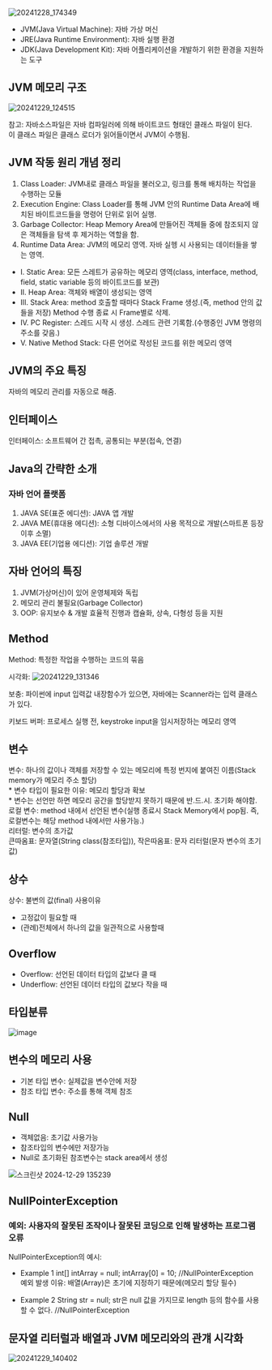 ![20241228_174349](https://github.com/user-attachments/assets/31d584e8-7f6d-4d8d-b10b-34b8432c004c)

- JVM(Java Virtual Machine): 자바 가상 머신
- JRE(Java Runtime Environment): 자바 실행 환경
- JDK(Java Development Kit): 자바 어플리케이션을 개발하기 위한 환경을 지원하는 도구

## JVM 메모리 구조

![20241229_124515](https://github.com/user-attachments/assets/b6f14b1f-2332-4bb5-9a73-7f20232aea8c)


참고: 자바소스파일은 자바 컴파일러에 의해 바이트코드 형태인 클래스 파일이 된다. <br>
이 클래스 파일은 클래스 로더가 읽어들이면서 JVM이 수행됨.

## JVM 작동 원리 개념 정리
1. Class Loader: JVM내로 클래스 파일을 불러오고, 링크를 통해 배치하는 작업을 수행하는 모듈
2. Execution Engine: Class Loader를 통해 JVM 안의 Runtime Data Area에 배치된 바이트코드들을 명령어 단위로 읽어 실행.
3. Garbage Collector: Heap Memory Area에 만들어진 객체들 중에 참조되지 않은 객체들을 탐색 후 제거하는 역할을 함.
4. Runtime Data Area: JVM의 메모리 영역. 자바 실헹 시 사용되는 데이터들을 쌓는 영역.
- I. Static Area: 모든 스레트가 공유하는 메모리 영역(class, interface, method, field, static variable 등의 바이트코드를 보관)
- II. Heap Area: 객체와 배열이 생성되는 영역
- III. Stack Area: method 호출할 때마다 Stack Frame 생성.(즉, method 안의 값들을 저장) Method 수행 종료 시 Frame별로 삭제.
- IV. PC Register: 스레드 시작 시 생성. 스레드 관련 기록함.(수행중인 JVM 명령의 주소를 갖음.)
- V. Native Method Stack: 다른 언어로 작성된 코드를 위한 메모리 영역

## JVM의 주요 특징
자바의 메모리 관리를 자동으로 해줌.

## 인터페이스
인터페이스: 소프트웨어 간 접촉, 공통되는 부분(접속, 연결)

## Java의 간략한 소개
### 자바 언어 플랫폼

1. JAVA SE(표준 에디션): JAVA 앱 개발
2. JAVA ME(휴대용 에디션): 소형 디바이스에서의 사용 목적으로 개발(스마트폰 등장 이후 소멸)
3. JAVA EE(기업용 에디션): 기업 솔루션 개발

## 자바 언어의 특징
1. JVM(가상머신)이 있어 운영체제와 독립
2. 메모리 관리 불필요(Garbage Collector)
3. OOP: 유지보수 & 개발 효율적 진행과 캡슐화, 상속, 다형성 등을 지원

## Method

Method: 특정한 작업을 수행하는 코드의 묶음


시각화:
![20241229_131346](https://github.com/user-attachments/assets/05bb01f6-8334-41bb-8bd0-c0ee8020ce71)



보충: 파이썬에 input 입력값 내장함수가 있으면, 자바에는 Scanner라는 입력 클래스가 있다.


키보드 버퍼: 프로세스 실행 전, keystroke input을 임시저장하는 메모리 영역

## 변수
변수: 하나의 값이나 객체를 저장할 수 있는 메모리에 특정 번지에 붙여진 이름(Stack memory가 메모리 주소 할당)
<br> * 변수 타입이 필요한 이유: 메모리 할당과 확보
<br> * 변수는 선언만 하면 메모리 공간을 할당받지 못하기 때문에 반.드.시. 초기화 해야함.
<br> 로컬 변수: method 내에서 선언된 변수(실행 종료시 Stack Memory에서 pop됨. 즉, 로컬변수는 해당 method 내에서만 사용가능.)
<br> 리터럴: 변수의 초가값
<br> 큰따옴표: 문자열(String class(참조타입)), 작은따옴표: 문자 리터럴(문자 변수의 초기값)

## 상수
상수: 불변의 값(final)
사용이유
- 고정값이 필요할 때
- (관례)전체에서 하나의 값을 일관적으로 사용할때

## Overflow
- Overflow: 선언된 데이터 타입의 값보다 클 때
- Underflow: 선언된 데이터 타입의 값보다 작을 때

## 타입분류

![image](https://github.com/user-attachments/assets/5980497f-d708-409d-be5f-27085ce58190)

## 변수의 메모리 사용

- 기본 타입 변수: 실제값을 변수안에 저장
- 참조 타입 변수: 주소를 통해 객체 참조

## Null

- 객체없음: 초기값 사용가능
- 참조타입의 변수에만 저장가능
- Null로 초기화된 참조변수는 stack area에서 생성

![스크린샷 2024-12-29 135239](https://github.com/user-attachments/assets/840d71d8-3465-4f82-930e-333e093ad58b)

## NullPointerException
### 예외: 사용자의 잘못된 조작이나 잘못된 코딩으로 인해 발생하는 프로그램 오류
NullPointerException의 예시:
- Example 1
int[] intArray = null;
intArray[0] = 10; //NullPointerException
<br> 예외 발생 이유: 배열(Array)은 초기에 지정하기 때문에(메모리 할당 필수)

- Example 2
String str = null; str은 null 값을 가지므로 length 등의 함수를 사용할 수 없다. //NullPointerException

## 문자열 리터럴과 배열과 JVM 메모리와의 관걔 시각화  

![20241229_140402](https://github.com/user-attachments/assets/7a4230c8-f31d-436b-a29b-ce7b1def0a2a)



